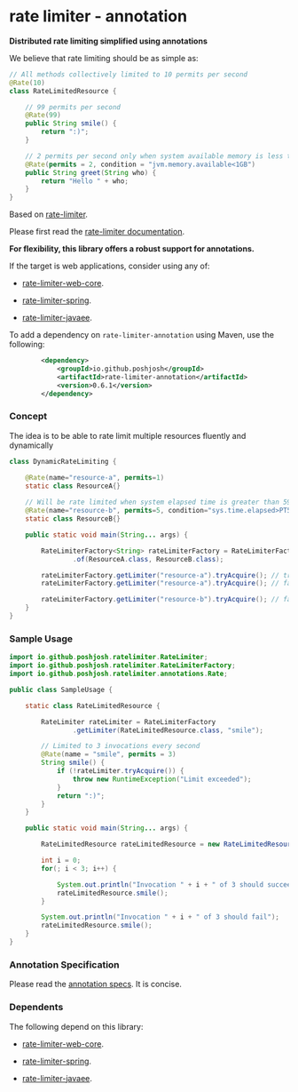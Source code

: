 # rate limiter - annotation

__Distributed rate limiting simplified using annotations__

We believe that rate limiting should be as simple as:

```java
// All methods collectively limited to 10 permits per second
@Rate(10)
class RateLimitedResource {

    // 99 permits per second
    @Rate(99)
    public String smile() {
        return ":)";
    }

    // 2 permits per second only when system available memory is less than 1GB
    @Rate(permits = 2, condition = "jvm.memory.available<1GB") 
    public String greet(String who) {
        return "Hello " + who;
    }
}
```

Based on [rate-limiter](https://github.com/poshjosh/rate-limiter).

Please first read the [rate-limiter documentation](https://github.com/poshjosh/rate-limiter).

__For flexibility, this library offers a robust support for annotations.__

If the target is web applications, consider using any of:

- [rate-limiter-web-core](https://github.com/poshjosh/rate-limiter-web-core).

- [rate-limiter-spring](https://github.com/poshjosh/rate-limiter-spring).

- [rate-limiter-javaee](https://github.com/poshjosh/rate-limiter-javaee).

To add a dependency on `rate-limiter-annotation` using Maven, use the following:

```xml
        <dependency>
            <groupId>io.github.poshjosh</groupId>
            <artifactId>rate-limiter-annotation</artifactId>
            <version>0.6.1</version> 
        </dependency>
```

### Concept 

The idea is to be able to rate limit multiple resources fluently and dynamically

```java
class DynamicRateLimiting {

    @Rate(name="resource-a", permits=1)
    static class ResourceA{}
    
    // Will be rate limited when system elapsed time is greater than 59 seconds
    @Rate(name="resource-b", permits=5, condition="sys.time.elapsed>PT59S")
    static class ResourceB{}

    public static void main(String... args) {

        RateLimiterFactory<String> rateLimiterFactory = RateLimiterFactory
                .of(ResourceA.class, ResourceB.class);

        rateLimiterFactory.getLimiter("resource-a").tryAcquire(); // true
        rateLimiterFactory.getLimiter("resource-a").tryAcquire(); // false

        rateLimiterFactory.getLimiter("resource-b").tryAcquire(); // false
    }
}
```


### Sample Usage

```java
import io.github.poshjosh.ratelimiter.RateLimiter;
import io.github.poshjosh.ratelimiter.RateLimiterFactory;
import io.github.poshjosh.ratelimiter.annotations.Rate;

public class SampleUsage {

    static class RateLimitedResource {

        RateLimiter rateLimiter = RateLimiterFactory
                .getLimiter(RateLimitedResource.class, "smile");

        // Limited to 3 invocations every second
        @Rate(name = "smile", permits = 3)
        String smile() {
            if (!rateLimiter.tryAcquire()) {
                throw new RuntimeException("Limit exceeded");
            }
            return ":)";
        }
    }

    public static void main(String... args) {

        RateLimitedResource rateLimitedResource = new RateLimitedResource();

        int i = 0;
        for(; i < 3; i++) {

            System.out.println("Invocation " + i + " of 3 should succeed");
            rateLimitedResource.smile();
        }

        System.out.println("Invocation " + i + " of 3 should fail");
        rateLimitedResource.smile();
    }
}
```

### Annotation Specification

Please read the [annotation specs](docs/ANNOTATION_SPECS.md). It is concise.

### Dependents

The following depend on this library:

- [rate-limiter-web-core](https://github.com/poshjosh/rate-limiter-web-core).

- [rate-limiter-spring](https://github.com/poshjosh/rate-limiter-spring).

- [rate-limiter-javaee](https://github.com/poshjosh/rate-limiter-javaee).
